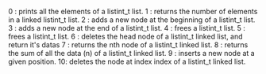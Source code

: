 0 : prints all the elements of a listint_t list.
1 : returns the number of elements in a linked listint_t list.
2 : adds a new node at the beginning of a listint_t list.
3 : adds a new node at the end of a listint_t list.
4 : frees a listint_t list.
5 : frees a listint_t list.
6 : deletes the head node of a listint_t linked list, and return it's datas
7 : returns the nth node of a listint_t linked list.
8 : returns the sum of all the data (n) of a listint_t linked list.
9 : inserts a new node at a given position.
10: deletes the node at index index of a listint_t linked list.
